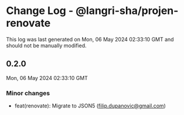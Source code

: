 # Change Log - @langri-sha/projen-renovate

This log was last generated on Mon, 06 May 2024 02:33:10 GMT and should not be manually modified.

<!-- Start content -->

## 0.2.0

Mon, 06 May 2024 02:33:10 GMT

### Minor changes

- feat(renovate): Migrate to JSON5 (filip.dupanovic@gmail.com)
